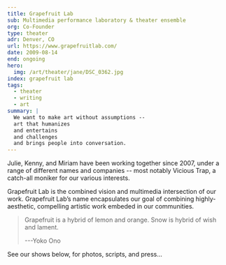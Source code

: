```yaml
---
title: Grapefruit Lab
sub: Multimedia performance laboratory & theater ensemble
org: Co-Founder
type: theater
adr: Denver, CO
url: https://www.grapefruitlab.com/
date: 2009-08-14
end: ongoing
hero:
  img: /art/theater/jane/DSC_0362.jpg
index: grapefruit lab
tags:
  - theater
  - writing
  - art
summary: |
  We want to make art without assumptions --
  art that humanizes
  and entertains
  and challenges
  and brings people into conversation.
---
```


Julie, Kenny, and Miriam have been working together since 2007,
under a range of different names and companies --
most notably Vicious Trap,
a catch-all moniker for our various interests.

Grapefruit Lab is the combined vision
and multimedia intersection of our work.
Grapefruit Lab’s name
encapsulates our goal of combining highly-aesthetic,
compelling artistic work embeded in our communities.

> Grapefruit is a hybrid of lemon and orange.
> Snow is hybrid of wish and lament.
>
> ---Yoko Ono

See our shows below,
for photos, scripts, and press...
